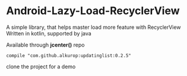 # Android-Lazy-Load-RecyclerView

A simple library, that helps master load more feature with RecyclerView
Written in kotlin, supported by java


Available through **jcenter()** repo
```
compile "com.github.alkurop:updatinglist:0.2.5"
```


clone the project for a demo
